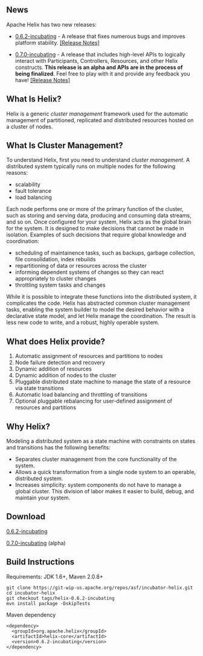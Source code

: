 <!---
Licensed to the Apache Software Foundation (ASF) under one
or more contributor license agreements.  See the NOTICE file
distributed with this work for additional information
regarding copyright ownership.  The ASF licenses this file
to you under the Apache License, Version 2.0 (the
"License"); you may not use this file except in compliance
with the License.  You may obtain a copy of the License at

  http://www.apache.org/licenses/LICENSE-2.0

Unless required by applicable law or agreed to in writing,
software distributed under the License is distributed on an
"AS IS" BASIS, WITHOUT WARRANTIES OR CONDITIONS OF ANY
KIND, either express or implied.  See the License for the
specific language governing permissions and limitations
under the License.
-->

<head>
  <title>Home</title>
</head>

News
----

Apache Helix has two new releases:

* [0.6.2-incubating](./site-releases/0.6.2-incubating-site/index.html) - A release that fixes numerous bugs and improves platform stability. [\[Release Notes\]](./releasenotes/release-0.6.2-incubating.html)

* [0.7.0-incubating](./site-releases/0.7.0-incubating-site/index.html) - A release that includes high-level APIs to logically interact with Participants, Controllers, Resources, and other Helix constructs. __This release is an alpha and APIs are in the process of being finalized__. Feel free to play with it and provide any feedback you have! [\[Release Notes\]](./releasenotes/release-0.7.0-incubating.html)


What Is Helix?
--------------
Helix is a generic _cluster management_ framework used for the automatic management of partitioned, replicated and distributed resources hosted on a cluster of nodes.


What Is Cluster Management?
---------------------------
To understand Helix, first you need to understand _cluster management_.  A distributed system typically runs on multiple nodes for the following reasons:

* scalability
* fault tolerance
* load balancing

Each node performs one or more of the primary function of the cluster, such as storing and serving data, producing and consuming data streams, and so on.  Once configured for your system, Helix acts as the global brain for the system.  It is designed to make decisions that cannot be made in isolation.  Examples of such decisions that require global knowledge and coordination:

* scheduling of maintainence tasks, such as backups, garbage collection, file consolidation, index rebuilds
* repartitioning of data or resources across the cluster
* informing dependent systems of changes so they can react appropriately to cluster changes
* throttling system tasks and changes

While it is possible to integrate these functions into the distributed system, it complicates the code.  Helix has abstracted common cluster management tasks, enabling the system builder to model the desired behavior with a declarative state model, and let Helix manage the coordination.  The result is less new code to write, and a robust, highly operable system.


What does Helix provide?
------------------------
1. Automatic assignment of resources and partitions to nodes
2. Node failure detection and recovery
3. Dynamic addition of resources
4. Dynamic addition of nodes to the cluster
5. Pluggable distributed state machine to manage the state of a resource via state transitions
6. Automatic load balancing and throttling of transitions
7. Optional pluggable rebalancing for user-defined assignment of resources and partitions


Why Helix?
----------
Modeling a distributed system as a state machine with constraints on states and transitions has the following benefits:

* Separates cluster management from the core functionality of the system.
* Allows a quick transformation from a single node system to an operable, distributed system.
* Increases simplicity: system components do not have to manage a global cluster.  This division of labor makes it easier to build, debug, and maintain your system.


Download
--------

[0.6.2-incubating](./site-releases/0.6.2-incubating-site/download.html)

[0.7.0-incubating](./site-releases/0.7.0-incubating-site/download.html) (alpha)

Build Instructions
------------------

Requirements: JDK 1.6+, Maven 2.0.8+

```
git clone https://git-wip-us.apache.org/repos/asf/incubator-helix.git
cd incubator-helix
git checkout tags/helix-0.6.2-incubating
mvn install package -DskipTests
```

Maven dependency

```
<dependency>
  <groupId>org.apache.helix</groupId>
  <artifactId>helix-core</artifactId>
  <version>0.6.2-incubating</version>
</dependency>
```

